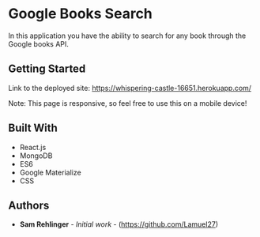 # Google Books Search

In this application you have the ability to search for any book through the Google books API.  

## Getting Started

Link to the deployed site:
https://whispering-castle-16651.herokuapp.com/

Note: This page is responsive, so feel free to use this on a mobile device!

## Built With

* React.js
* MongoDB
* ES6
* Google Materialize
* CSS


## Authors

* **Sam Rehlinger** - *Initial work* - (https://github.com/Lamuel27)
